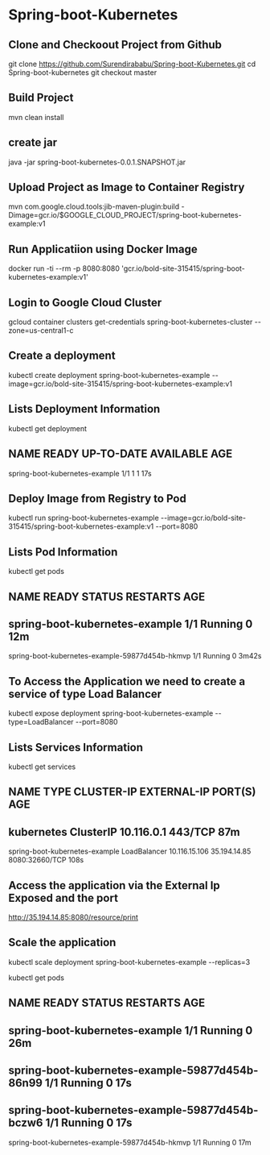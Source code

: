 # Spring-boot-Kubernetes

Clone and Checkoout Project from Github
---------------------------------------------------------------------
git clone https://github.com/Surendirababu/Spring-boot-Kubernetes.git
cd Spring-boot-kubernetes
git checkout master

Build Project
---------------------
mvn clean install

create jar
-----------------
java -jar spring-boot-kubernetes-0.0.1.SNAPSHOT.jar 

Upload Project as Image to Container Registry
----------------------------------------------
mvn com.google.cloud.tools:jib-maven-plugin:build -Dimage=gcr.io/$GOOGLE_CLOUD_PROJECT/spring-boot-kubernetes-example:v1

Run Applicatiion using Docker Image
------------------------------------
docker run -ti --rm -p 8080:8080 'gcr.io/bold-site-315415/spring-boot-kubernetes-example:v1'

Login to Google Cloud Cluster
----------------------------------------------
gcloud container clusters get-credentials spring-boot-kubernetes-cluster --zone=us-central1-c


Create a deployment
--------------------------------
 kubectl create deployment spring-boot-kubernetes-example --image=gcr.io/bold-site-315415/spring-boot-kubernetes-example:v1

Lists Deployment Information
------------------------------
kubectl get deployment

NAME                             READY   UP-TO-DATE   AVAILABLE   AGE
-----------------------------------------------------------------------
spring-boot-kubernetes-example   1/1     1            1           17s

Deploy Image from Registry to Pod
---------------------------------------------------------
 kubectl run spring-boot-kubernetes-example --image=gcr.io/bold-site-315415/spring-boot-kubernetes-example:v1 --port=8080

Lists Pod Information
-----------------------------------
kubectl get pods

NAME                                              READY   STATUS    RESTARTS   AGE
-------------------------------------------------------------------------------------
spring-boot-kubernetes-example                    1/1     Running   0          12m
-------------------------------------------------------------------------------------
spring-boot-kubernetes-example-59877d454b-hkmvp   1/1     Running   0          3m42s

To Access the Application we need to create a service of type Load Balancer
-------------------------------------------------------------------------------------------------------------------------
kubectl expose deployment spring-boot-kubernetes-example --type=LoadBalancer --port=8080

Lists Services Information
-----------------------------
kubectl get services

NAME                             TYPE           CLUSTER-IP      EXTERNAL-IP    PORT(S)          AGE
-----------------------------------------------------------------------------------------------------
kubernetes                       ClusterIP      10.116.0.1      <none>         443/TCP          87m
-----------------------------------------------------------------------------------------------------
spring-boot-kubernetes-example   LoadBalancer   10.116.15.106   35.194.14.85   8080:32660/TCP   108s


Access the application via the External Ip Exposed and the port
----------------------------------------------------------------
http://35.194.14.85:8080/resource/print

Scale the application 
---------------------------------
kubectl scale deployment spring-boot-kubernetes-example --replicas=3

kubectl get pods

NAME                                              READY   STATUS    RESTARTS   AGE
-----------------------------------------------------------------------------------
spring-boot-kubernetes-example                    1/1     Running   0          26m
-----------------------------------------------------------------------------------
spring-boot-kubernetes-example-59877d454b-86n99   1/1     Running   0          17s
-----------------------------------------------------------------------------------
spring-boot-kubernetes-example-59877d454b-bczw6   1/1     Running   0          17s
-----------------------------------------------------------------------------------
spring-boot-kubernetes-example-59877d454b-hkmvp   1/1     Running   0          17m
